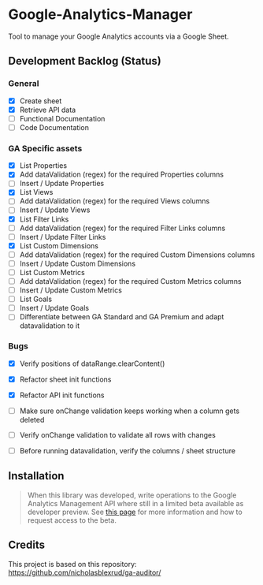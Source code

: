 # Google-Analytics-Manager
Tool to manage your Google Analytics accounts via a Google Sheet.

## Development Backlog (Status)

### General
- [x] Create sheet
- [x] Retrieve API data
- [ ] Functional Documentation
- [ ] Code Documentation

### GA Specific assets
- [x] List Properties
- [x] Add dataValidation (regex) for the required Properties columns
- [ ] Insert / Update Properties
- [x] List Views
- [ ] Add dataValidation (regex) for the required Views columns
- [ ] Insert / Update Views
- [x] List Filter Links
- [ ] Add dataValidation (regex) for the required Filter Links columns
- [ ] Insert / Update Filter Links
- [x] List Custom Dimensions
- [ ] Add dataValidation (regex) for the required Custom Dimensions columns
- [ ] Insert / Update Custom Dimensions
- [ ] List Custom Metrics
- [ ] Add dataValidation (regex) for the required Custom Metrics columns
- [ ] Insert / Update Custom Metrics
- [ ] List Goals
- [ ] Insert / Update Goals
- [ ] Differentiate between GA Standard and GA Premium and adapt datavalidation to it

### Bugs
- [x] Verify positions of dataRange.clearContent()
- [x] Refactor sheet init functions
- [x] Refactor API init functions
- [ ] Make sure onChange validation keeps working when a column gets deleted
- [ ] Verify onChange validation to validate all rows with changes
- [ ] Before running datavalidation, verify the columns / sheet structure


## Installation

> When this library was developed, write operations to the Google Analytics Management API where still in a limited beta available as developer preview. See [this page](https://developers.google.com/analytics/devguides/config/mgmt/v3/account-management) for more information and how to request access to the beta.

## Credits
This project is based on this repository: https://github.com/nicholasblexrud/ga-auditor/